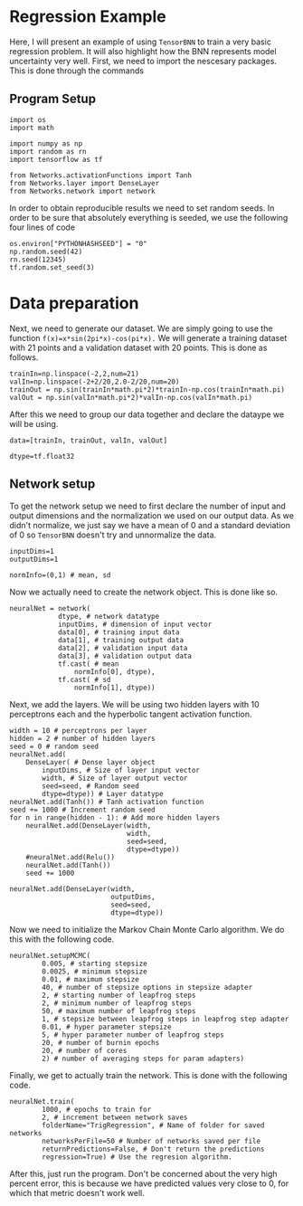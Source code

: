 # Regression Example
Here, I will present an example of using `TensorBNN` to train a very basic regression problem. It will also highlight how the BNN represents model uncertainty very well. 
First, we need to import the nescesary packages. This is done through the commands
## Program Setup
```
import os
import math

import numpy as np
import random as rn
import tensorflow as tf

from Networks.activationFunctions import Tanh
from Networks.layer import DenseLayer
from Networks.network import network
```
In order to obtain reproducible results we need to set random seeds. In order to be sure that absolutely everything is seeded, we use the following four lines of code
```
os.environ["PYTHONHASHSEED"] = "0"
np.random.seed(42)
rn.seed(12345)
tf.random.set_seed(3)
```
# Data preparation 
Next, we need to generate our dataset. We are simply going to use the function ```f(x)=x*sin(2pi*x)-cos(pi*x).``` 
We will generate a training dataset with 21 points and a validation dataset with 20 points. This is done as follows.
```
trainIn=np.linspace(-2,2,num=21)
valIn=np.linspace(-2+2/20,2.0-2/20,num=20)
trainOut = np.sin(trainIn*math.pi*2)*trainIn-np.cos(trainIn*math.pi)
valOut = np.sin(valIn*math.pi*2)*valIn-np.cos(valIn*math.pi)
```
After this we need to group our data together and declare the dataype we will be using.
```
data=[trainIn, trainOut, valIn, valOut]

dtype=tf.float32
```
## Network setup
To get the network setup we need to first declare the number of input and output dimensions and the normalization we used on our output data. As we didn't normalize, we just say we have a mean of 0 and a standard deviation of 0 so `TensorBNN` doesn't try and unnormalize the data.
```
inputDims=1
outputDims=1

normInfo=(0,1) # mean, sd
```
Now we actually need to create the network object. This is done like so.
```
neuralNet = network(
            dtype, # network datatype
            inputDims, # dimension of input vector
            data[0], # training input data
            data[1], # training output data
            data[2], # validation input data
            data[3], # validation output data
            tf.cast( # mean
                normInfo[0], dtype), 
            tf.cast( # sd
                normInfo[1], dtype))
```
Next, we add the layers. We will be using two hidden layers with 10 perceptrons each and the hyperbolic tangent activation function.
```
width = 10 # perceptrons per layer
hidden = 2 # number of hidden layers
seed = 0 # random seed
neuralNet.add(
    DenseLayer( # Dense layer object
        inputDims, # Size of layer input vector
        width, # Size of layer output vector
        seed=seed, # Random seed
        dtype=dtype)) # Layer datatype
neuralNet.add(Tanh()) # Tanh activation function
seed += 1000 # Increment random seed
for n in range(hidden - 1): # Add more hidden layers
    neuralNet.add(DenseLayer(width,
                             width,
                             seed=seed,
                             dtype=dtype))
    #neuralNet.add(Relu())
    neuralNet.add(Tanh())
    seed += 1000

neuralNet.add(DenseLayer(width,
                         outputDims,
                         seed=seed,
                         dtype=dtype))
```
Now we need to initialize the Markov Chain Monte Carlo algorithm. We do this with the following code.
```
neuralNet.setupMCMC(
        0.005, # starting stepsize
        0.0025, # minimum stepsize
        0.01, # maximum stepsize
        40, # number of stepsize options in stepsize adapter
        2, # starting number of leapfrog steps
        2, # minimum number of leapfrog steps
        50, # maximum number of leapfrog steps
        1, # stepsize between leapfrog steps in leapfrog step adapter
        0.01, # hyper parameter stepsize
        5, # hyper parameter number of leapfrog steps
        20, # number of burnin epochs
        20, # number of cores
        2) # number of averaging steps for param adapters)
```
Finally, we get to actually train the network. This is done with the following code.
```
neuralNet.train(
        1000, # epochs to train for
        2, # increment between network saves
        folderName="TrigRegression", # Name of folder for saved networks
        networksPerFile=50 # Number of networks saved per file
        returnPredictions=False, # Don't return the predictions
        regression=True) # Use the regresion algorithm.
```
After this, just run the program. Don't be concerned about the very high percent error, this is because we have predicted values very close to 0, for which that metric doesn't work well.
